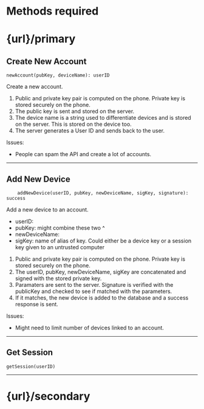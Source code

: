 # Methods required
# {url}/primary


## Create New Account
```
newAccount(pubKey, deviceName): userID
```
Create a new account.

1. Public and private key pair is computed on the phone. Private key is stored securely on the phone.
1. The public key is sent and stored on the server.
1. The device name is a string used to differentiate devices and is stored on the server. This is stored on the device too.
1. The server generates a User ID and sends back to the user.

Issues:
- People can spam the API and create a lot of accounts.

---
## Add New Device
```
    addNewDevice(userID, pubKey, newDeviceName, sigKey, signature): success
```
Add a new device to an account.

- userID:
- pubKey: might combine these two ^
- newDeviceName:
- sigKey: name of alias of key. Could either be a device key or a session key given to an untrusted computer


1. Public and private key pair is computed on the phone. Private key is stored securely on the phone.
1. The userID, pubKey, newDeviceName, sigKey are concatenated and signed with the stored private key.
1. Paramaters are sent to the server. Signature is verified with the publicKey and checked to see if matched with the parameters.
1. If it matches, the new device is added to the database and a success response is sent.

Issues:
- Might need to limit number of devices linked to an account.
---

## Get Session
```
getSession(userID)
```


---
# {url}/secondary